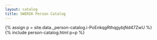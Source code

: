 ```yaml
---
layout: catalog
title: SWERIK Person Catalog
---
```

{% assign p = site.data._person-catalog.i-PoEnkqgRthqgybjNd47ZwU %}
{% include person-catalog.html p=p %}

